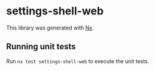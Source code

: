 # settings-shell-web

This library was generated with [Nx](https://nx.dev).

## Running unit tests

Run `nx test settings-shell-web` to execute the unit tests.
